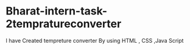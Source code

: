 # Bharat-intern-task-2tempratureconverter
I have Created tempreture converter By using  HTML , CSS  ,Java Script
